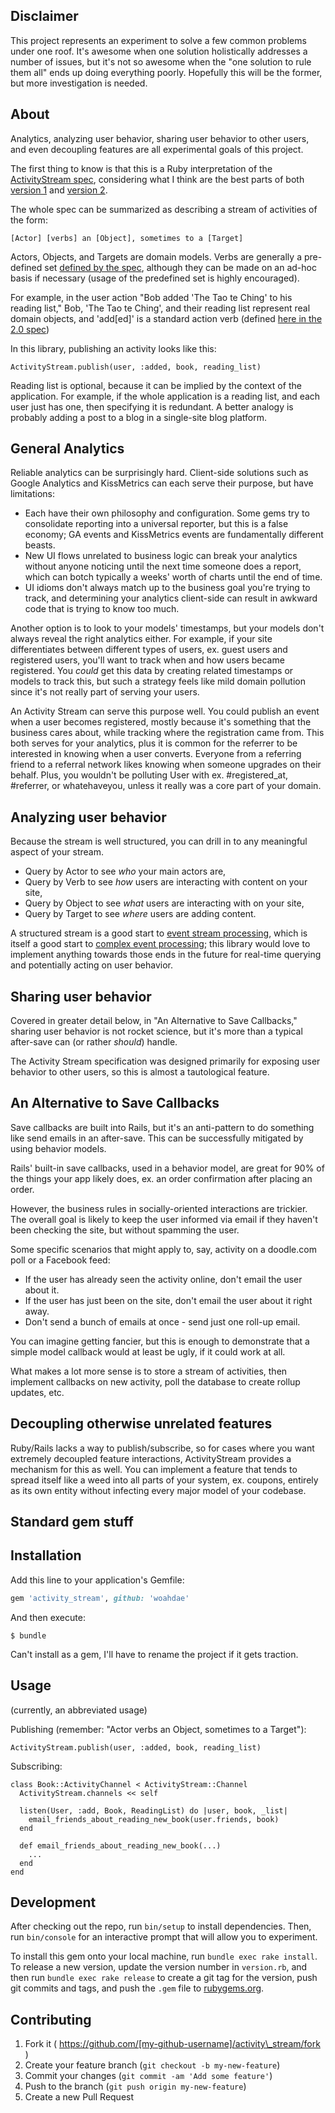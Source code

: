 Disclaimer
-----

This project represents an experiment to solve a few common problems
under one roof. It's awesome when one solution holistically addresses a
number of issues, but it's not so awesome when the "one solution to rule
them all" ends up doing everything poorly. Hopefully this will be the
former, but more investigation is needed.

About
-----

Analytics, analyzing user behavior, sharing user behavior to other
users, and even decoupling features are all experimental goals of
this project.

The first thing to know is that this is a Ruby interpretation of the
[ActivityStream spec](http://www.w3.org/wiki/Activity_Streams),
considering what I think are the best parts of both
[version 1](http://activitystrea.ms/specs/json/1.0/) and [version 2](http://www.w3.org/TR/activitystreams-core/).

The whole spec can be summarized as describing a stream of activities of
the form:

    [Actor] [verbs] an [Object], sometimes to a [Target]

Actors, Objects, and Targets are domain models. Verbs are generally a
pre-defined set [defined by the spec](http://www.w3.org/TR/activitystreams-vocabulary/#activity-types), although they can be made on an ad-hoc basis if
necessary (usage of the predefined set is highly encouraged).

For example, in the user action "Bob added 'The Tao te Ching' to his reading list,"
Bob, 'The Tao te Ching', and their reading list represent real domain
objects, and 'add\[ed\]' is a standard action verb (defined [here in the 2.0 spec](http://www.w3.org/TR/activitystreams-vocabulary/#activity-types))

In this library, publishing an activity looks like this:

    ActivityStream.publish(user, :added, book, reading_list)

Reading list is optional, because it can be implied by the context of
the application. For example, if the whole application is a reading
list, and each user just has one, then specifying it is redundant. A
better analogy is probably adding a post to a blog in a single-site blog
platform.

General Analytics
-----

Reliable analytics can be surprisingly hard. Client-side solutions such
as Google Analytics and KissMetrics can each serve their purpose, but
have limitations:

* Each have their own philosophy and configuration. Some gems try to
  consolidate reporting into a universal reporter, but this is a false
  economy; GA events and KissMetrics events are fundamentally different
  beasts.
* New UI flows unrelated to business logic can
  break your analytics without anyone noticing until the next time someone
  does a report, which can botch typically a weeks' worth of charts until
  the end of time.
* UI idioms don't always match up to the business goal you're trying to
  track, and determining your analytics client-side can result in
  awkward code that is trying to know too much.

Another option is to look to your models' timestamps, but your models
don't always reveal the right analytics either. For example, if your
site differentiates between different types of users, ex. guest users
and registered users, you'll want to track when and how users became
registered. You *could* get this data by creating related timestamps or
models to track this, but such a strategy feels like mild domain pollution
since it's not really part of serving your users.

An Activity Stream can serve this purpose well. You could publish an
event when a user becomes registered, mostly because it's something that
the business cares about, while tracking where the registration came
from. This both serves for your analytics, plus it is common for the
referrer to be interested in knowing when a user converts. Everyone from
a referring friend to a referral network likes knowing when someone
upgrades on their behalf. Plus, you wouldn't be polluting User with ex.
\#registered\_at, #referrer, or whatehaveyou, unless it really was a core
part of your domain.

Analyzing user behavior
-----

Because the stream is well structured, you can drill in to any
meaningful aspect of your stream.

* Query by Actor to see *who* your main actors are,
* Query by Verb to see *how* users are interacting with content on your site,
* Query by Object to see *what* users are interacting with on your site,
* Query by Target to see *where* users are adding content.

A structured stream is a good start to [event stream processing](https://en.wikipedia.org/wiki/Event_stream_processing),
which is itself a good start to [complex event processing](https://en.wikipedia.org/wiki/Complex_event_processing);
this library would love to implement anything towards those ends in the
future for real-time querying and potentially acting on user behavior.

Sharing user behavior
-----

Covered in greater detail below, in "An Alternative to Save Callbacks,"
sharing user behavior is not rocket science, but it's more than a
typical after-save can (or rather *should*) handle.

The Activity Stream specification was designed primarily for exposing
user behavior to other users, so this is almost a tautological feature.

An Alternative to Save Callbacks
-----

Save callbacks are built into Rails, but it's an anti-pattern to do
something like send emails in an after-save. This can be successfully
mitigated by using behavior models.

Rails' built-in save callbacks, used in a behavior model, are great for
90% of the things your app likely does, ex. an order confirmation after
placing an order.

However, the business rules in socially-oriented interactions are
trickier. The overall goal is likely to keep the user informed via
email if they haven't been checking the site, but without spamming the
user.

Some specific scenarios that might apply to, say, activity on a
doodle.com poll or a Facebook feed:

* If the user has already seen the activity online, don't email the user about it.
* If the user has just been on the site, don't email the user about it right away.
* Don't send a bunch of emails at once - send just one roll-up email.

You can imagine getting fancier, but this is enough to demonstrate that
a simple model callback would at least be ugly, if it could work at all.

What makes a lot more sense is to store a stream of activities, then
implement callbacks on new activity, poll the database to create rollup
updates, etc.

Decoupling otherwise unrelated features
-----

Ruby/Rails lacks a way to publish/subscribe, so for cases where
you want extremely decoupled feature interactions, ActivityStream
provides a mechanism for this as well. You can implement a
feature that tends to spread itself like a weed into all parts of your
system, ex. coupons, entirely as its own entity without infecting every
major model of your codebase.

Standard gem stuff
-----

## Installation

Add this line to your application's Gemfile:

```ruby
gem 'activity_stream', github: 'woahdae'
```

And then execute:

    $ bundle

Can't install as a gem, I'll have to rename the project if it gets
traction.

## Usage

(currently, an abbreviated usage)

Publishing (remember: "Actor verbs an Object, sometimes to a Target"):

    ActivityStream.publish(user, :added, book, reading_list)

Subscribing:

    class Book::ActivityChannel < ActivityStream::Channel
      ActivityStream.channels << self

      listen(User, :add, Book, ReadingList) do |user, book, _list|
        email_friends_about_reading_new_book(user.friends, book)
      end

      def email_friends_about_reading_new_book(...)
        ...
      end
    end

## Development

After checking out the repo, run `bin/setup` to install dependencies. Then, run `bin/console` for an interactive prompt that will allow you to experiment.

To install this gem onto your local machine, run `bundle exec rake install`. To release a new version, update the version number in `version.rb`, and then run `bundle exec rake release` to create a git tag for the version, push git commits and tags, and push the `.gem` file to [rubygems.org](https://rubygems.org).

## Contributing

1. Fork it ( https://github.com/[my-github-username]/activity\_stream/fork )
2. Create your feature branch (`git checkout -b my-new-feature`)
3. Commit your changes (`git commit -am 'Add some feature'`)
4. Push to the branch (`git push origin my-new-feature`)
5. Create a new Pull Request

